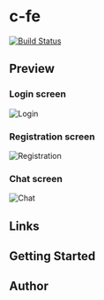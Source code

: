 # c-fe

[![Build Status](https://travis-ci.com/knowbee/c-fe.svg?branch=master)](https://travis-ci.com/knowbee/c-fe)

## Preview

### Login screen

![Login](https://iili.io/fbXVmN.png)

### Registration screen

![Registration](https://iili.io/fbX874.png)

### Chat screen

![Chat](https://iili.io/fbXsEu.png)

## Links

## Getting Started

## Author
